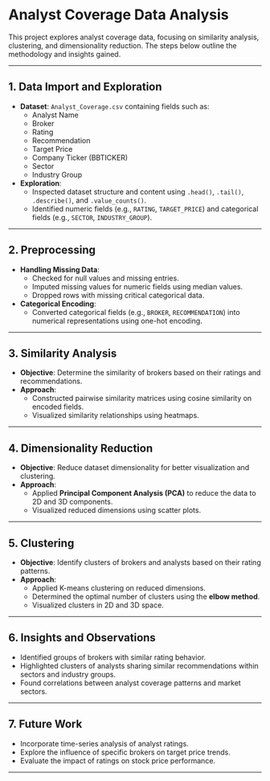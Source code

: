 # Analyst Coverage Data Analysis

This project explores analyst coverage data, focusing on similarity analysis, clustering, and dimensionality reduction. The steps below outline the methodology and insights gained.

---

## 1. Data Import and Exploration
- **Dataset**: `Analyst_Coverage.csv` containing fields such as:
  - Analyst Name
  - Broker
  - Rating
  - Recommendation
  - Target Price
  - Company Ticker (BBTICKER)
  - Sector
  - Industry Group
- **Exploration**:
  - Inspected dataset structure and content using `.head()`, `.tail()`, `.describe()`, and `.value_counts()`.
  - Identified numeric fields (e.g., `RATING`, `TARGET_PRICE`) and categorical fields (e.g., `SECTOR`, `INDUSTRY_GROUP`).

---

## 2. Preprocessing
- **Handling Missing Data**:
  - Checked for null values and missing entries.
  - Imputed missing values for numeric fields using median values.
  - Dropped rows with missing critical categorical data.
- **Categorical Encoding**:
  - Converted categorical fields (e.g., `BROKER`, `RECOMMENDATION`) into numerical representations using one-hot encoding.

---

## 3. Similarity Analysis
- **Objective**: Determine the similarity of brokers based on their ratings and recommendations.
- **Approach**:
  - Constructed pairwise similarity matrices using cosine similarity on encoded fields.
  - Visualized similarity relationships using heatmaps.

---

## 4. Dimensionality Reduction
- **Objective**: Reduce dataset dimensionality for better visualization and clustering.
- **Approach**:
  - Applied **Principal Component Analysis (PCA)** to reduce the data to 2D and 3D components.
  - Visualized reduced dimensions using scatter plots.

---

## 5. Clustering
- **Objective**: Identify clusters of brokers and analysts based on their rating patterns.
- **Approach**:
  - Applied K-means clustering on reduced dimensions.
  - Determined the optimal number of clusters using the **elbow method**.
  - Visualized clusters in 2D and 3D space.

---

## 6. Insights and Observations
- Identified groups of brokers with similar rating behavior.
- Highlighted clusters of analysts sharing similar recommendations within sectors and industry groups.
- Found correlations between analyst coverage patterns and market sectors.

---

## 7. Future Work
- Incorporate time-series analysis of analyst ratings.
- Explore the influence of specific brokers on target price trends.
- Evaluate the impact of ratings on stock price performance.

---


